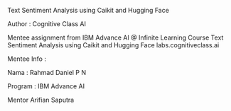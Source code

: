 Text Sentiment Analysis using Caikit and Hugging Face

Author : Cognitive Class AI

Mentee assignment from IBM Advance AI @ Infinite Learning Course Text Sentiment Analysis using Caikit and Hugging Face labs.cognitiveclass.ai

Mentee Info :

Nama : Rahmad Daniel P N

Program : IBM Advance AI

Mentor Arifian Saputra
